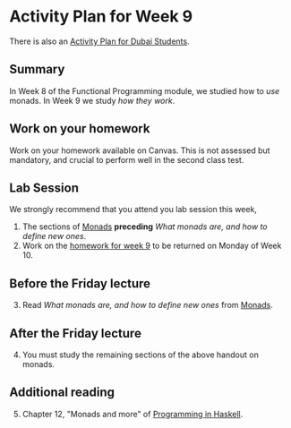 # Activity Plan for Week 9

There is also an [Activity Plan for Dubai Students](./activity-plan-week09-dubai.md).

## Summary

In Week 8 of the Functional Programming module, we studied how to *use* monads. In Week 9 we study *how they work*.

## Work on your homework

Work on your homework available on Canvas. This is not assessed but mandatory, and crucial to perform well in the second class test.

## Lab Session

We strongly recommend that you attend you lab session this week,

 1. The sections of [Monads](/files/LectureNotes/Sections/monads.md) **preceding** *What monads are, and how to define new ones*.
 2. Work on the [homework for week 9](https://git.cs.bham.ac.uk/fp/learning-2022/-/tree/main/files/ProblemSheets/Homework9) to be returned on Monday of Week 10.

## Before the Friday lecture

 3. Read *What monads are, and how to define new ones* from [Monads](/files/LectureNotes/Sections/monads.md).

## After the Friday lecture

 4. You must study the remaining sections of the above handout on monads.

## Additional reading

 5. Chapter 12, "Monads and more" of [Programming in Haskell](https://rl.talis.com/3/bham/lists/C9A9B3B5-0505-08C0-23A3-2A6A14A3CB1E.html?lang=en).
